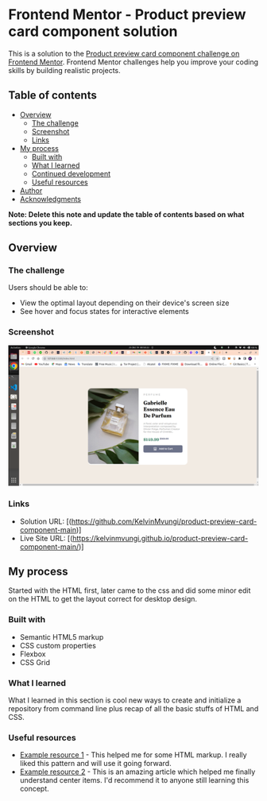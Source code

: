 # Frontend Mentor - Product preview card component solution

This is a solution to the [Product preview card component challenge on Frontend Mentor](https://www.frontendmentor.io/challenges/product-preview-card-component-GO7UmttRfa). Frontend Mentor challenges help you improve your coding skills by building realistic projects. 

## Table of contents

- [Overview](#overview)
  - [The challenge](#the-challenge)
  - [Screenshot](#screenshot)
  - [Links](#links)
- [My process](#my-process)
  - [Built with](#built-with)
  - [What I learned](#what-i-learned)
  - [Continued development](#continued-development)
  - [Useful resources](#useful-resources)
- [Author](#author)
- [Acknowledgments](#acknowledgments)

**Note: Delete this note and update the table of contents based on what sections you keep.**

## Overview

### The challenge

Users should be able to:

- View the optimal layout depending on their device's screen size
- See hover and focus states for interactive elements

### Screenshot

![](./screenshot.png)


### Links

- Solution URL: [(https://github.com/KelvinMvungi/product-preview-card-component-main)]
- Live Site URL: [(https://kelvinmvungi.github.io/product-preview-card-component-main/)]

## My process

Started with the HTML first, later came to the css and did some minor edit on the HTML to get the layout correct for desktop design.

### Built with

- Semantic HTML5 markup
- CSS custom properties
- Flexbox
- CSS Grid


### What I learned

What I learned in this section is cool new ways to create and initialize a repository from command line plus recap of all the basic stuffs of HTML and CSS.



### Useful resources

- [Example resource 1](https://developer.mozilla.org/en-US/docs/Web/HTML) - This helped me for some HTML markup. I really liked this pattern and will use it going forward.
- [Example resource 2](https://www.w3schools.com/css) - This is an amazing article which helped me finally understand center items. I'd recommend it to anyone still learning this concept.

